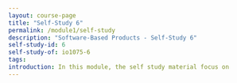 ```yaml
---
layout: course-page
title: "Self-Study 6"
permalink: /module1/self-study
description: "Software-Based Products - Self-Study 6"
self-study-id: 6
self-study-of: io1075-6
tags:
introduction: In this module, the self study material focus on
---
```

